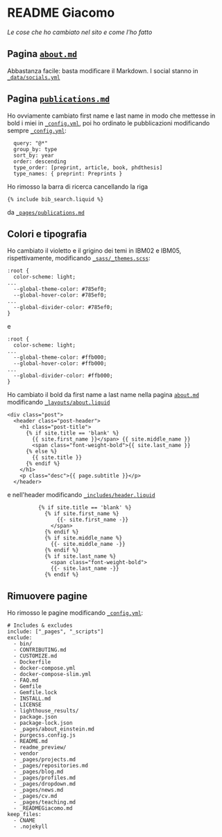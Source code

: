 # README Giacomo

_Le cose che ho cambiato nel sito e come l'ho fatto_

## Pagina [`about.md`](_pages/about.md)

Abbastanza facile: basta modificare il Markdown. I social stanno in 	[`_data/socials.yml`](_data/socials.yml)

## Pagina [`publications.md`](_pages/publications.md)

Ho ovviamente cambiato first name e last name in modo che mettesse in bold i miei in [`_config.yml`](_config.yml), poi ho ordinato le pubblicazioni modificando sempre [`_config.yml`](_config.yml):

```
  query: "@*"
  group_by: type
  sort_by: year
  order: descending
  type_order: [preprint, article, book, phdthesis]
  type_names: { preprint: Preprints }
```
Ho rimosso la barra di ricerca cancellando la riga
```
{% include bib_search.liquid %}
```
da [`_pages/publications.md`](_pages/publications.md)

## Colori e tipografia

Ho cambiato il violetto e il grigino dei temi in IBM02 e IBM05, rispettivamente, modificando [`_sass/_themes.scss`](_sass/_themes.scss):
```
:root {
  color-scheme: light;
...
  --global-theme-color: #785ef0;
  --global-hover-color: #785ef0;
...
  --global-divider-color: #785ef0;
}
```
e
```
:root {
  color-scheme: light;
...
  --global-theme-color: #ffb000;
  --global-hover-color: #ffb000;
...
  --global-divider-color: #ffb000;
}
```
Ho cambiato il bold da first name a last name nella pagina [`about.md`](_pages/about.md) modificando [`_layouts/about.liquid`](_layouts/about.liquid)
```
<div class="post">
  <header class="post-header">
    <h1 class="post-title">
      {% if site.title == 'blank' %}
        {{ site.first_name }}</span> {{ site.middle_name }}
        <span class="font-weight-bold">{{ site.last_name }}
      {% else %}
        {{ site.title }}
      {% endif %}
    </h1>
    <p class="desc">{{ page.subtitle }}</p>
  </header>
```
e nell'header modificando [`_includes/header.liquid`](_includes/header.liquid)
```
          {% if site.title == 'blank' %}
            {% if site.first_name %}
                {{- site.first_name -}}
              </span>
            {% endif %}
            {% if site.middle_name %}
              {{- site.middle_name -}}
            {% endif %}
            {% if site.last_name %}
              <span class="font-weight-bold">
              {{- site.last_name -}}
            {% endif %}
```
## Rimuovere pagine

Ho rimosso le pagine modificando [`_config.yml`](_config.yml):
```
# Includes & excludes
include: ["_pages", "_scripts"]
exclude:
  - bin/
  - CONTRIBUTING.md
  - CUSTOMIZE.md
  - Dockerfile
  - docker-compose.yml
  - docker-compose-slim.yml
  - FAQ.md
  - Gemfile
  - Gemfile.lock
  - INSTALL.md
  - LICENSE
  - lighthouse_results/
  - package.json
  - package-lock.json
  - _pages/about_einstein.md
  - purgecss.config.js
  - README.md
  - readme_preview/
  - vendor
  - _pages/projects.md
  - _pages/repositories.md
  - _pages/blog.md
  - _pages/profiles.md
  - _pages/dropdown.md
  - _pages/news.md
  - _pages/cv.md
  - _pages/teaching.md
  - _READMEGiacomo.md
keep_files:
  - CNAME
  - .nojekyll
```
